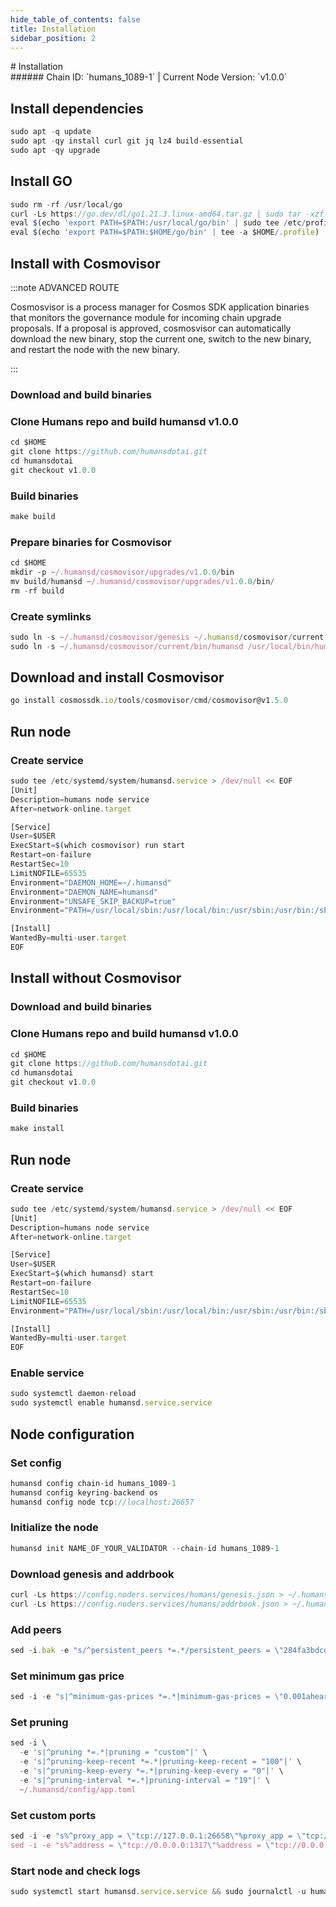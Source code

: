 ```yaml
---
hide_table_of_contents: false
title: Installation
sidebar_position: 2
---
```


<div class="h1-with-icon icon-humans">
# Installation
</div>
###### Chain ID: `humans_1089-1` | Current Node Version: `v1.0.0`

## Install dependencies

```js
sudo apt -q update
sudo apt -qy install curl git jq lz4 build-essential
sudo apt -qy upgrade
```

## Install GO
```js
sudo rm -rf /usr/local/go
curl -Ls https://go.dev/dl/go1.21.3.linux-amd64.tar.gz | sudo tar -xzf - -C /usr/local
eval $(echo 'export PATH=$PATH:/usr/local/go/bin' | sudo tee /etc/profile.d/golang.sh)
eval $(echo 'export PATH=$PATH:$HOME/go/bin' | tee -a $HOME/.profile)
```

## Install with Cosmovisor
:::note ADVANCED ROUTE

Cosmosvisor is a process manager for Cosmos SDK application binaries that monitors the governance module for incoming chain upgrade proposals. If a proposal is approved, cosmosvisor can automatically download the new binary, stop the current one, switch to the new binary, and restart the node with the new binary.

:::
### Download and build binaries
### Clone Humans repo and build humansd v1.0.0
```js
cd $HOME
git clone https://github.com/humansdotai.git
cd humansdotai
git checkout v1.0.0
```

### Build binaries
```js
make build
```
### Prepare binaries for Cosmovisor
```js
cd $HOME
mkdir -p ~/.humansd/cosmovisor/upgrades/v1.0.0/bin
mv build/humansd ~/.humansd/cosmovisor/upgrades/v1.0.0/bin/
rm -rf build
```

### Create symlinks
```js
sudo ln -s ~/.humansd/cosmovisor/genesis ~/.humansd/cosmovisor/current -f
sudo ln -s ~/.humansd/cosmovisor/current/bin/humansd /usr/local/bin/humansd -f
```

## Download and install Cosmovisor
```js
go install cosmossdk.io/tools/cosmovisor/cmd/cosmovisor@v1.5.0
```

## Run node
### Create service
```js
sudo tee /etc/systemd/system/humansd.service > /dev/null << EOF
[Unit]
Description=humans node service
After=network-online.target

[Service]
User=$USER
ExecStart=$(which cosmovisor) run start
Restart=on-failure
RestartSec=10
LimitNOFILE=65535
Environment="DAEMON_HOME=~/.humansd"
Environment="DAEMON_NAME=humansd"
Environment="UNSAFE_SKIP_BACKUP=true"
Environment="PATH=/usr/local/sbin:/usr/local/bin:/usr/sbin:/usr/bin:/sbin:/bin:/usr/games:/usr/local/games:/snap/bin:~/.humansd/cosmovisor/current/bin"

[Install]
WantedBy=multi-user.target
EOF
```

## Install without Cosmovisor

### Download and build binaries
### Clone Humans repo and build humansd v1.0.0
```js
cd $HOME
git clone https://github.com/humansdotai.git
cd humansdotai
git checkout v1.0.0
```

### Build binaries
```js
make install
```

## Run node
### Create service
```js
sudo tee /etc/systemd/system/humansd.service > /dev/null << EOF
[Unit]
Description=humans node service
After=network-online.target

[Service]
User=$USER
ExecStart=$(which humansd) start
Restart=on-failure
RestartSec=10
LimitNOFILE=65535
Environment="PATH=/usr/local/sbin:/usr/local/bin:/usr/sbin:/usr/bin:/sbin:/bin:/usr/games:/usr/local/games:/snap/bin"

[Install]
WantedBy=multi-user.target
EOF
```

### Enable service
```js
sudo systemctl daemon-reload
sudo systemctl enable humansd.service.service
```

## Node configuration
### Set config
```js
humansd config chain-id humans_1089-1
humansd config keyring-backend os
humansd config node tcp://localhost:26657
```

### Initialize the node
```js
humansd init NAME_OF_YOUR_VALIDATOR --chain-id humans_1089-1
```

### Download genesis and addrbook
```js
curl -Ls https://config.noders.services/humans/genesis.json > ~/.humansd/config/genesis.json
curl -Ls https://config.noders.services/humans/addrbook.json > ~/.humansd/config/addrbook.json
```
### Add peers
```js
sed -i.bak -e "s/^persistent_peers *=.*/persistent_peers = \"284fa3bdcdfd0d5aba7047db88f26d7a8ef38ed7@humans-rpc.noders.services:21656\"/" ~/.humansd/config/config.toml
```

### Set minimum gas price
```js
sed -i -e "s|^minimum-gas-prices *=.*|minimum-gas-prices = \"0.001aheart\"|" ~/.humansd/config/app.toml
```
### Set pruning
```js
sed -i \
  -e 's|^pruning *=.*|pruning = "custom"|' \
  -e 's|^pruning-keep-recent *=.*|pruning-keep-recent = "100"|' \
  -e 's|^pruning-keep-every *=.*|pruning-keep-every = "0"|' \
  -e 's|^pruning-interval *=.*|pruning-interval = "19"|' \
  ~/.humansd/config/app.toml
```

### Set custom ports
```js
sed -i -e "s%^proxy_app = \"tcp://127.0.0.1:26658\"%proxy_app = \"tcp://127.0.0.1:14758\"%; s%^laddr = \"tcp://127.0.0.1:26657\"%laddr = \"tcp://127.0.0.1:14757\"%; s%^pprof_laddr = \"localhost:6060\"%pprof_laddr = \"localhost:14760\"%; s%^laddr = \"tcp://0.0.0.0:26656\"%laddr = \"tcp://0.0.0.0:14756\"%; s%^prometheus_listen_addr = \":26660\"%prometheus_listen_addr = \":14766\"%" ~/.humansd/config/config.toml
sed -i -e "s%^address = \"tcp://0.0.0.0:1317\"%address = \"tcp://0.0.0.0:14717\"%; s%^address = \":8080\"%address = \":14780\"%; s%^address = \"0.0.0.0:9090\"%address = \"0.0.0.0:14790\"%; s%^address = \"0.0.0.0:9091\"%address = \"0.0.0.0:14791\"%; s%:8545%:14745%; s%:8546%:14746%; s%:6065%:14765%" ~/.humansd/config/app.toml
```

### Start node and check logs
```js
sudo systemctl start humansd.service.service && sudo journalctl -u humansd.service.service -f --no-hostname -o cat
```